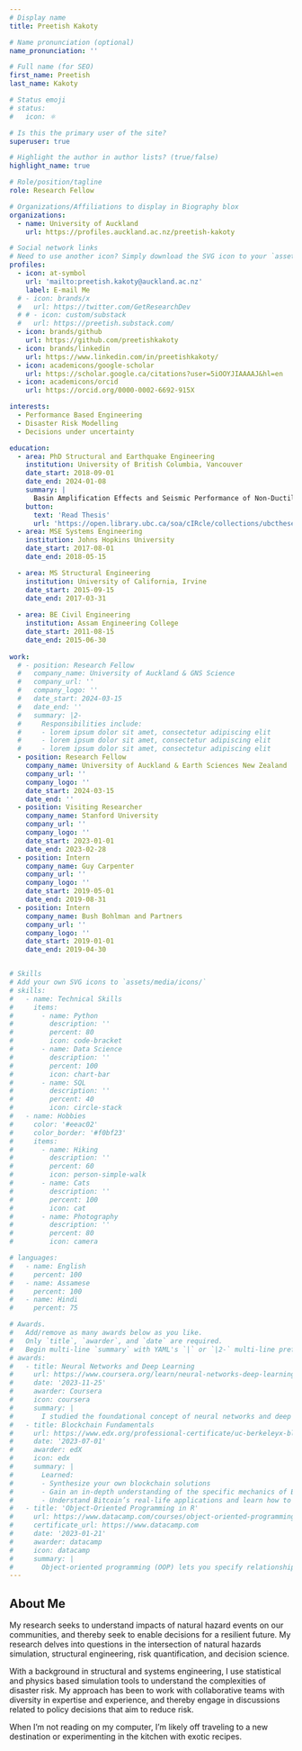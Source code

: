 ```yaml
---
# Display name
title: Preetish Kakoty

# Name pronunciation (optional)
name_pronunciation: ''

# Full name (for SEO)
first_name: Preetish
last_name: Kakoty

# Status emoji
# status:
#   icon: ⚛️

# Is this the primary user of the site?
superuser: true

# Highlight the author in author lists? (true/false)
highlight_name: true

# Role/position/tagline
role: Research Fellow

# Organizations/Affiliations to display in Biography blox
organizations:
  - name: University of Auckland
    url: https://profiles.auckland.ac.nz/preetish-kakoty

# Social network links
# Need to use another icon? Simply download the SVG icon to your `assets/media/icons/` folder.
profiles:
  - icon: at-symbol
    url: 'mailto:preetish.kakoty@auckland.ac.nz'
    label: E-mail Me
  # - icon: brands/x
  #   url: https://twitter.com/GetResearchDev
  # # - icon: custom/substack
  #   url: https://preetish.substack.com/
  - icon: brands/github
    url: https://github.com/preetishkakoty
  - icon: brands/linkedin
    url: https://www.linkedin.com/in/preetishkakoty/
  - icon: academicons/google-scholar
    url: https://scholar.google.ca/citations?user=5iOOYJIAAAAJ&hl=en
  - icon: academicons/orcid
    url: https://orcid.org/0000-0002-6692-915X

interests:
  - Performance Based Engineering
  - Disaster Risk Modelling
  - Decisions under uncertainty

education:
  - area: PhD Structural and Earthquake Engineering
    institution: University of British Columbia, Vancouver
    date_start: 2018-09-01
    date_end: 2024-01-08
    summary: |
      Basin Amplification Effects and Seismic Performance of Non-Ductile Reinforced Concrete Shear Wall Buildings during Subduction Earthquakes
    button:
      text: 'Read Thesis'
      url: 'https://open.library.ubc.ca/soa/cIRcle/collections/ubctheses/24/items/1.0438706?o=0'
  - area: MSE Systems Engineering
    institution: Johns Hopkins University
    date_start: 2017-08-01
    date_end: 2018-05-15

  - area: MS Structural Engineering
    institution: University of California, Irvine
    date_start: 2015-09-15
    date_end: 2017-03-31
    
  - area: BE Civil Engineering
    institution: Assam Engineering College
    date_start: 2011-08-15
    date_end: 2015-06-30
    
work:
  # - position: Research Fellow
  #   company_name: University of Auckland & GNS Science
  #   company_url: ''
  #   company_logo: ''
  #   date_start: 2024-03-15
  #   date_end: ''
  #   summary: |2-
  #     Responsibilities include:
  #     - lorem ipsum dolor sit amet, consectetur adipiscing elit
  #     - lorem ipsum dolor sit amet, consectetur adipiscing elit
  #     - lorem ipsum dolor sit amet, consectetur adipiscing elit
  - position: Research Fellow
    company_name: University of Auckland & Earth Sciences New Zealand
    company_url: ''
    company_logo: ''
    date_start: 2024-03-15
    date_end: ''
  - position: Visiting Researcher
    company_name: Stanford University
    company_url: ''
    company_logo: ''
    date_start: 2023-01-01
    date_end: 2023-02-28
  - position: Intern
    company_name: Guy Carpenter
    company_url: ''
    company_logo: ''
    date_start: 2019-05-01
    date_end: 2019-08-31
  - position: Intern
    company_name: Bush Bohlman and Partners
    company_url: ''
    company_logo: ''
    date_start: 2019-01-01
    date_end: 2019-04-30


# Skills
# Add your own SVG icons to `assets/media/icons/`
# skills:
#   - name: Technical Skills
#     items:
#       - name: Python
#         description: ''
#         percent: 80
#         icon: code-bracket
#       - name: Data Science
#         description: ''
#         percent: 100
#         icon: chart-bar
#       - name: SQL
#         description: ''
#         percent: 40
#         icon: circle-stack
#   - name: Hobbies
#     color: '#eeac02'
#     color_border: '#f0bf23'
#     items:
#       - name: Hiking
#         description: ''
#         percent: 60
#         icon: person-simple-walk
#       - name: Cats
#         description: ''
#         percent: 100
#         icon: cat
#       - name: Photography
#         description: ''
#         percent: 80
#         icon: camera

# languages:
#   - name: English
#     percent: 100
#   - name: Assamese
#     percent: 100
#   - name: Hindi
#     percent: 75

# Awards.
#   Add/remove as many awards below as you like.
#   Only `title`, `awarder`, and `date` are required.
#   Begin multi-line `summary` with YAML's `|` or `|2-` multi-line prefix and indent 2 spaces below.
# awards:
#   - title: Neural Networks and Deep Learning
#     url: https://www.coursera.org/learn/neural-networks-deep-learning
#     date: '2023-11-25'
#     awarder: Coursera
#     icon: coursera
#     summary: |
#       I studied the foundational concept of neural networks and deep learning. By the end, I was familiar with the significant technological trends driving the rise of deep learning; build, train, and apply fully connected deep neural networks; implement efficient (vectorized) neural networks; identify key parameters in a neural network’s architecture; and apply deep learning to your own applications.
#   - title: Blockchain Fundamentals
#     url: https://www.edx.org/professional-certificate/uc-berkeleyx-blockchain-fundamentals
#     date: '2023-07-01'
#     awarder: edX
#     icon: edx
#     summary: |
#       Learned:
#       - Synthesize your own blockchain solutions
#       - Gain an in-depth understanding of the specific mechanics of Bitcoin
#       - Understand Bitcoin’s real-life applications and learn how to attack and destroy Bitcoin, Ethereum, smart contracts and Dapps, and alternatives to Bitcoin’s Proof-of-Work consensus algorithm
#   - title: 'Object-Oriented Programming in R'
#     url: https://www.datacamp.com/courses/object-oriented-programming-with-s3-and-r6-in-r
#     certificate_url: https://www.datacamp.com
#     date: '2023-01-21'
#     awarder: datacamp
#     icon: datacamp
#     summary: |
#       Object-oriented programming (OOP) lets you specify relationships between functions and the objects that they can act on, helping you manage complexity in your code. This is an intermediate level course, providing an introduction to OOP, using the S3 and R6 systems. S3 is a great day-to-day R programming tool that simplifies some of the functions that you write. R6 is especially useful for industry-specific analyses, working with web APIs, and building GUIs.
---
```


## About Me

My research seeks to understand impacts of natural hazard events on our communities, and thereby seek to enable decisions for a resilient future. My research delves into questions in the intersection of natural hazards simulation, structural engineering, risk quantification, and decision science.  

With a background in structural and systems engineering, I use statistical and physics based simulation tools to understand the complexities of disaster risk. My approach has been to work with collaborative teams with diversity in expertise and experience, and thereby engage in discussions related to policy decisions that aim to reduce risk. 

When I’m not reading on my computer, I’m likely off traveling to a new destination or experimenting in the kitchen with exotic recipes.